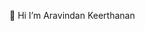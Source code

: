 👋 Hi
 I’m Aravindan Keerthanan
  
<!---
AKeerthanan/AKeerthanan is a ✨ special ✨ repository because its `README.md` (this file) appears on your GitHub profile.
You can click the Preview link to take a look at your changes.
--->
